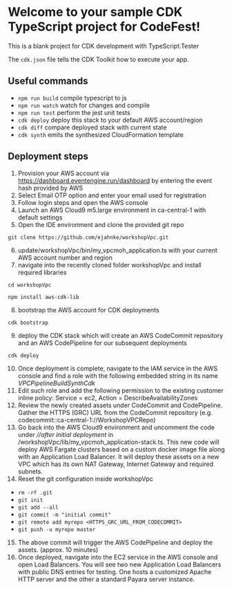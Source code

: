 # Welcome to your sample CDK TypeScript project for CodeFest!

This is a blank project for CDK development with TypeScript.Tester

The `cdk.json` file tells the CDK Toolkit how to execute your app.

## Useful commands

* `npm run build`   compile typescript to js
* `npm run watch`   watch for changes and compile
* `npm run test`    perform the jest unit tests
* `cdk deploy`      deploy this stack to your default AWS account/region
* `cdk diff`        compare deployed stack with current state
* `cdk synth`       emits the synthesized CloudFormation template

## Deployment steps

1. Provision your AWS account via https://dashboard.eventengine.run/dashboard by entering the event hash provided by AWS
2. Select Email OTP option and enter your email used for registration
3. Follow login steps and open the AWS console
4. Launch an AWS Cloud9 m5.large environment in ca-central-1 with default settings
5. Open the IDE environment and clone the provided git repo
```
git clone https://github.com/ejahnke/workshopVpc.git
```
6. update/workshopVpc/bin/my_vpcmoh_application.ts with your current AWS account number and region
7. navigate into the recently cloned folder workshopVpc and install required libraries
```
cd workshopVpc
```
```
npm install aws-cdk-lib
```
8. bootstrap the AWS account for CDK deployments
```
cdk bootstrap
```
9. deploy the CDK stack which will create an AWS CodeCommit repository and an AWS CodePipeline for our subsequent deployments
```
cdk deploy
```
10. Once deployment is complete, navigate to the IAM service in the AWS console and find a role with the following embedded string in its name *VPCPipelineBuildSynthCdk*
11. Edit such role and add the following permission to the existing customer inline policy: Service =  ec2, Action = DescribeAvailabilityZones
12. Review the newly created assets under CodeCommit and CodePipeline. Gather the HTTPS (GRC) URL from the CodeCommit repository (e.g. codecommit::ca-central-1://WorkshopVPCRepo)
13. Go back into the AWS Cloud9 environment and uncomment the code under *//after initial deployment* in /workshopVpc/lib/my_vpcmoh_application-stack.ts. This new code will deploy AWS Fargate clusters based on a custom docker image file along with an Application Load Balancer. It will deploy these assets on a new VPC which has its own NAT Gateway, Internet Gateway and required subnets.
14. Reset the git configuration inside workshopVpc
- `rm -rf .git`
- `git init`
- `git add --all`
- `git commit -m "initial commit"`
- `git remote add myrepo <HTTPS_GRC_URL_FROM_CODECOMMIT>`
- `git push -u myrepo master`
15. The above commit will trigger the AWS CodePipeline and deploy the assets. (approx. 10 minutes)
16. Once deployed, navigate into the EC2 service in the AWS console and open Load Balancers. You will see two new Application Load Balancers with public DNS entries for testing. One hosts a customized Apache HTTP server and the other a standard Payara server instance.
